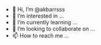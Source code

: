 - 👋 Hi, I’m @akbarrsss
- 👀 I’m interested in ...
- 🌱 I’m currently learning ...
- 💞️ I’m looking to collaborate on ...
- 📫 How to reach me ...

<!---
akbarrsss/akbarrsss is a ✨ special ✨ repository because its `README.md` (this file) appears on your GitHub profile.
You can click the Preview link to take a look at your changes.
--->

